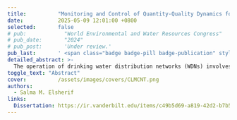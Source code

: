 ```yaml
---
title:          "Monitoring and Control of Quantity-Quality Dynamics for Resilient Drinking Water Networks"
date:           2025-05-09 12:01:00 +0800
selected:       false
# pub:            "World Environmental and Water Resources Congress"
# pub_date:       "2024"
# pub_post:       'Under review.'
pub_last:       ' <span class="badge badge-pill badge-publication" style="background-color:rgb(166, 52, 219); color: white;">Dissertation</span>'
detailed_abstract: >-
  The operation of drinking water distribution networks (WDNs) involves complex processes aimed at delivering sufficient water quantity while preserving its safety. These processes are governed by hydraulics and water quality (WQ), with hydraulics focusing on maintaining adequate pressure for efficient delivery and supply, and WQ ensuring compliance with safety standards. The objective of this dissertation is to address the challenges inherent in managing hydraulics and WQ within WDNs through a holistic monitoring and feedback control framework. This framework is based on: (i) advanced WQ modeling of the system's disinfectant (i.e., chlorine), incorporating nonlinear multi-species dynamics for a more realistic representation of real-world scenarios, including contamination events; (ii) acknowledging the dependency between the hydraulic and WQ dynamics and analyzing its influence on system performance, and using these insights to guide; (iii) the development of a joint control approach with the objective of obtaining optimal hydraulic settings while attaining an adequate level of chlorine control coverage across the system; and (iv) control-oriented strategic placement of actuators and sensors to maximize the performance of the monitoring and control computational algorithms while ensuring responsiveness and adaptability to dynamic conditions. This framework bridges significant research gaps in the literature, which often rely on oversimplified single-species WQ models, treat hydraulic optimization and WQ regulation as independent problems, or couple these problems without performance guarantees, leading to trade-offs between objectives. Additionally, traditional methods for determining actuator and sensor placements often prioritize specific objectives, such as cost minimization or simplified design, without considering their influence on the system's controllability, observability, and overall operational efficiency. The presented computational algorithms are validated through different case studies, demonstrating their operational effectiveness, practicality, scalability, and contribution to enhancing the resilience of WDNs in the face of dynamic and uncertain challenges.
toggle_text: "Abstract"
cover:          /assets/images/covers/CLMCNT.png
authors:
  - Salma M. Elsherif
links:
  Dissertation: https://ir.vanderbilt.edu/items/c49b5d69-a819-42d2-b7b5-4c6dcceac6a1
---
```

